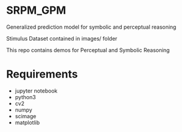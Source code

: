 # SRPM_GPM
Generalized prediction model for symbolic and perceptual reasoning

Stimulus Dataset contained in images/ folder

This repo contains demos for Perceptual and Symbolic Reasoning
# Requirements
* jupyter notebook
* python3
* cv2
* numpy
* scimage
* matplotlib
